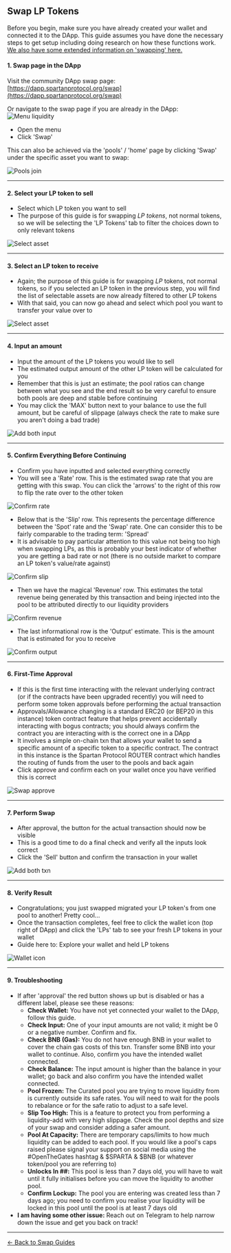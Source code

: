 ## Swap LP Tokens

Before you begin, make sure you have already created your wallet and connected it to the DApp. This guide assumes you have done the necessary steps to get setup including doing research on how these functions work. [We also have some extended information on 'swapping' here.](/swap.md)

#### 1. Swap page in the DApp

Visit the community DApp swap page: [https://dapp.spartanprotocol.org/swap](https://dapp.spartanprotocol.org/swap)

Or navigate to the swap page if you are already in the DApp:  
![Menu liquidity](/../../_media/guides/swap/nav-menu-swap.png)

- Open the menu
- Click 'Swap'

This can also be achieved via the 'pools' / 'home' page by clicking 'Swap' under the specific asset you want to swap:

![Pools join](/../../_media/guides/swap/home-swap.png)

---

#### 2. Select your LP token to sell

- Select which LP token you want to sell
- The purpose of this guide is for swapping *LP tokens*, not normal tokens, so we will be selecting the 'LP Tokens' tab to filter the choices down to only relevant tokens

![Select asset](/../../_media/guides/swap/select-asset-lp.png)

---

#### 3. Select an LP token to receive

- Again; the purpose of this guide is for swapping *LP* tokens, not normal tokens, so if you selected an LP token in the previous step, you will find the list of selectable assets are now already filtered to other LP tokens
- With that said, you can now go ahead and select which pool you want to transfer your value over to

![Select asset](/../../_media/guides/swap/select-asset-lp-out.png)

---

#### 4. Input an amount

- Input the amount of the LP tokens you would like to sell
- The estimated output amount of the other LP token will be calculated for you
- Remember that this is just an estimate; the pool ratios can change between what you see and the end result so be very careful to ensure both pools are deep and stable before continuing
- You may click the 'MAX' button next to your balance to use the full amount, but be careful of slippage (always check the rate to make sure you aren't doing a bad trade)

![Add both input](/../../_media/guides/swap/input-lp.png)

---

#### 5. Confirm Everything Before Continuing

- Confirm you have inputted and selected everything correctly
- You will see a 'Rate' row. This is the estimated swap rate that you are getting with this swap. You can click the 'arrows' to the right of this row to flip the rate over to the other token

![Confirm rate](/../../_media/guides/swap/confirmlp1.png)

- Below that is the 'Slip' row. This represents the percentage difference between the 'Spot' rate and the 'Swap' rate. One can consider this to be fairly comparable to the trading term: 'Spread' 
- It is advisable to pay particular attention to this value not being too high when swapping LPs, as this is probably your best indicator of whether you are getting a bad rate or not (there is no outside market to compare an LP token's value/rate against)

![Confirm slip](/../../_media/guides/swap/confirmlp2.png)

- Then we have the magical 'Revenue' row. This estimates the total revenue being generated by this transaction and being injected into the pool to be attributed directly to our liquidity providers

![Confirm revenue](/../../_media/guides/swap/confirmlp3.png)

- The last informational row is the 'Output' estimate. This is the amount that is estimated for you to receive

![Confirm output](/../../_media/guides/swap/confirmlp4.png)

---

#### 6. First-Time Approval

- If this is the first time interacting with the relevant underlying contract (or if the contracts have been upgraded recently) you will need to perform some token approvals before performing the actual transaction
- Approvals/Allowance changing is a standard ERC20 (or BEP20 in this instance) token contract feature that helps prevent accidentally interacting with bogus contracts; you should always confirm the contract you are interacting with is the correct one in a DApp
- It involves a simple on-chain txn that allows your wallet to send a specific amount of a specific token to a specific contract. The contract in this instance is the Spartan Protocol ROUTER contract which handles the routing of funds from the user to the pools and back again
- Click approve and confirm each on your wallet once you have verified this is correct

![Swap approve](/../../_media/guides/swap/approvelp.png)

---

#### 7. Perform Swap

- After approval, the button for the actual transaction should now be visible
- This is a good time to do a final check and verify all the inputs look correct
- Click the 'Sell' button and confirm the transaction in your wallet

![Add both txn](/../../_media/guides/swap/sell-lp.png)

---

#### 8. Verify Result

- Congratulations; you just swapped migrated your LP token's from one pool to another! Pretty cool...
- Once the transaction completes, feel free to click the wallet icon (top right of DApp) and click the 'LPs' tab to see your fresh LP tokens in your wallet
- Guide here to: Explore your wallet and held LP tokens

![Wallet icon](/../../_media/guides/pools/wallet-icon.png)

---

#### 9. Troubleshooting

- If after 'approval' the red button shows up but is disabled or has a different label, please see these reasons:
  - **Check Wallet:** You have not yet connected your wallet to the DApp, follow this guide.
  - **Check Input:** One of your input amounts are not valid; it might be 0 or a negative number. Confirm and fix.
  - **Check BNB (Gas):** You do not have enough BNB in your wallet to cover the chain gas costs of this txn. Transfer some BNB into your wallet to continue. Also, confirm you have the intended wallet connected.
  - **Check Balance:** The input amount is higher than the balance in your wallet; go back and also confirm you have the intended wallet connected.
  - **Pool Frozen:** The Curated pool you are trying to move liquidity from is currently outside its safe rates. You will need to wait for the pools to rebalance or for the safe ratio to adjust to a safe level.
  - **Slip Too High:** This is a feature to protect you from performing a liquidity-add with very high slippage. Check the pool depths and size of your swap and consider adding a safer amount.
  - **Pool At Capacity:** There are temporary caps/limits to how much liquidity can be added to each pool. If you would like a pool's caps raised please signal your support on social media using the #OpenTheGates hashtag & $SPARTA & $BNB (or whatever token/pool you are referring to)
  - **Unlocks In ##:** This pool is less than 7 days old, you will have to wait until it fully initialises before you can move the liquidity to another pool.
  - **Confirm Lockup:** The pool you are entering was created less than 7 days ago; you need to confirm you realise your liquidity will be locked in this pool until the pool is at least 7 days old
- **I am having some other issue:** Reach out on Telegram to help narrow down the issue and get you back on track!

---

[<- Back to Swap Guides](/swap?id=guides)
